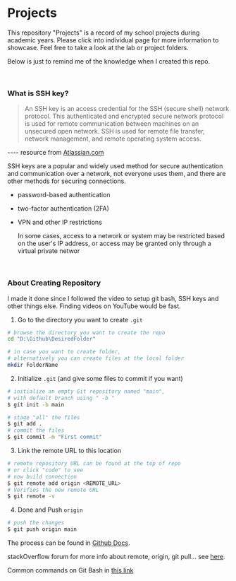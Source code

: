 # Projects
This repository "Projects" is a record of my school projects during academic years.
Please click into individual page for more information to showcase.
Feel free to take a look at the lab or project folders.


Below is just to remind me of the knowledge when I created this repo.

<br>

### What is SSH key?
> An SSH key is an access credential for the SSH (secure shell) network protocol. This authenticated and encrypted secure network protocol is used for remote communication between machines on an unsecured open network. SSH is used for remote file transfer, network management, and remote operating system access.

---- resource from [Atlassian.com][atlassian-link]

SSH keys are a popular and widely used method for secure authentication and communication over a network, not everyone uses them, and there are other methods for securing connections.

- password-based authentication 

- two-factor authentication (2FA)

- VPN and other IP restrictions 

    In some cases, access to a network or system may be restricted based on the user's IP address, or access may be granted only through a virtual private networ

<br>

### About Creating Repository
I made it done since I followed the video to setup git bash, SSH keys and other things else. Finding videos on YouTube would be fast.

1. Go to the directory you want to create `.git`

```bash
# browse the directory you want to create the repo
cd "D:\Github\DesiredFolder"

# in case you want to create folder, 
# alternatively you can create files at the local folder
mkdir FolderName
```

2. Initialize `.git` (and give some files to commit if you want)

```bash
# initialize an empty Git repository named "main", 
# with default branch using " -b "
$ git init -b main

# stage "all" the files
$ git add .
# commit the files
$ git commit -m "First commit"
```

3. Link the remote URL to this location

```bash
# remote repository URL can be found at the top of repo
# or click "code" to see
# now build connection 
$ git remote add origin <REMOTE_URL>
# Verifies the new remote URL
$ git remote -v
```

4. Done and Push `origin`

```bash
# push the changes 
$ git push origin main
```

The process can be found in [Github Docs][github-docs-link].

stackOverflow forum for more info about remote, origin, git pull... see [here][stackoverflow-link].

Common commands on Git Bash in [this link][toolsqa-link]


[github-docs-link]:https://docs.github.com/en/migrations/importing-source-code/using-the-command-line-to-import-source-code/adding-locally-hosted-code-to-github
[stackoverflow-link]:https://stackoverflow.com/questions/37741924/git-remote-v-shows-fetch-and-push-twice-once-for-github-and-once-for
[toolsqa-link]: https://www.toolsqa.com/git/common-directory-commands-on-git-bash/
[atlassian-link]: https://www.atlassian.com/git/tutorials/git-ssh#:~:text=An%20SSH%20key%20is%20an,and%20remote%20operating%20system%20access.



